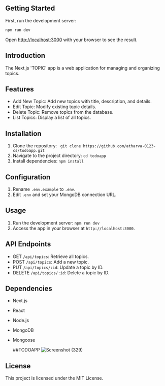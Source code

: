 ## Getting Started

First, run the development server:

```bash
npm run dev
```

Open [http://localhost:3000](http://localhost:3000) with your browser to see the result.

## Introduction
The Next.js 'TOPIC' app is a web application for managing and organizing topics.

## Features
- Add New Topic: Add new topics with title, description, and details.
- Edit Topic: Modify existing topic details.
- Delete Topic: Remove topics from the database.
- List Topics: Display a list of all topics.

## Installation
1. Clone the repository: ` git clone https://github.com/atharva-0123-cs/todoapp.git`
2. Navigate to the project directory: `cd todoapp`
3. Install dependencies: `npm install`

## Configuration
1. Rename `.env.example` to `.env`.
2. Edit `.env` and set your MongoDB connection URL.

## Usage
1. Run the development server: `npm run dev`
2. Access the app in your browser at `http://localhost:3000`.

## API Endpoints
- GET `/api/topics`: Retrieve all topics.
- POST `/api/topics`: Add a new topic.
- PUT `/api/topics/:id`: Update a topic by ID.
- DELETE `/api/topics/:id`: Delete a topic by ID.

## Dependencies
- Next.js
- React
- Node.js
- MongoDB
- Mongoose

  ##TODOAPP
  ![Screenshot (329)](https://github.com/atharva-0123-cs/todoapp/assets/112416167/87abe483-05df-491a-bb49-58c05d0c8efb)


## License
This project is licensed under the MIT License.
